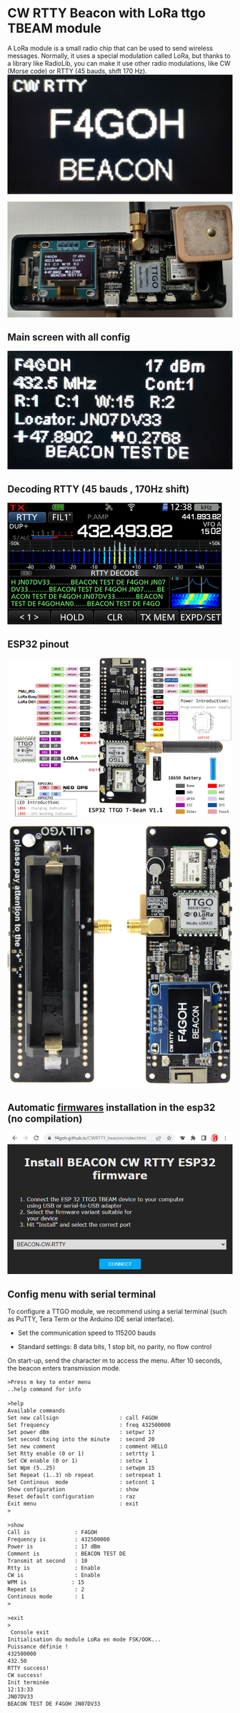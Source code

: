 # CW RTTY Beacon with LoRa ttgo TBEAM module

A LoRa module is a small radio chip that can be used to send wireless messages. Normally, it uses a special modulation called LoRa, but thanks to a library like RadioLib, you can make it use other radio modulations, like CW (Morse code) or RTTY (45 bauds, shift 170 Hz).
![board](images/splash.jpg)

![board](images/ttgotbeam.jpg)

## Main screen with all config

![board](images/update.jpg)

## Decoding RTTY (45 bauds , 170Hz shift)

![board](images/ic705.png)

## ESP32 pinout

![board](images/TTGO_pinout.png)

![board](images/TTGO_upper_lower.png)

## Automatic [firmwares](https://f4goh.github.io/CWRTTY_beacon/index.html) installation in the esp32 (no compilation)

![board](images/flasher.png)

## Config menu with serial terminal

To configure a TTGO module, we recommend using a serial terminal (such as PuTTY, Tera Term or the Arduino IDE serial interface).

- Set the communication speed to 115200 bauds

- Standard settings: 8 data bits, 1 stop bit, no parity, no flow control

On start-up, send the character m to access the menu. After 10 seconds, the beacon enters transmission mode.

```console
>Press m key to enter menu
..help command for info

>help
Available commands
Set new callsign                   : call F4GOH
Set frequency                      : freq 432500000
Set power dBm                      : setpwr 17
Set second txing into the minute   : second 20
Set new comment                    : comment HELLO
Set Rtty enable (0 or 1)           : setrtty 1
Set CW enable (0 or 1)             : setcw 1
Set Wpm (5..25)                    : setwpm 15
Set Repeat (1..3) nb repeat        : setrepeat 1
Set Continous  mode                : setcont 1
Show configuration                 : show
Reset default configuration        : raz
Exit menu                          : exit
>

>show
Call is              : F4GOH
Frequency is         : 432500000
Power is             : 17 dBm
Comment is           : BEACON TEST DE
Transmit at second   : 10
Rtty is              : Enable
CW is                : Enable
WPM is              : 15
Repeat is            : 2
Continous mode       : 1
>

>exit
>
 Console exit
Initialisation du module LoRa en mode FSK/OOK...
Puissance définie !
432500000
432.50
RTTY success!
CW success!
Init terminée
12:13:33
JN07DV33
BEACON TEST DE F4GOH JN07DV33 
```







